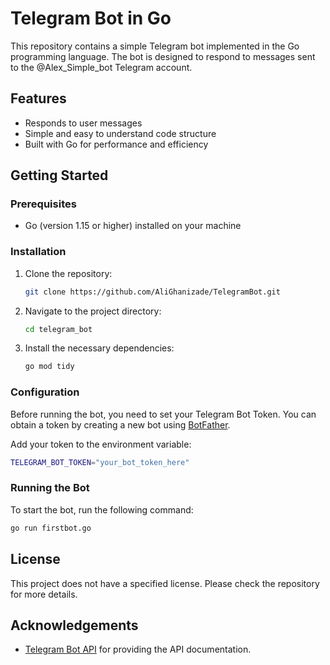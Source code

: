 # Telegram Bot in Go

This repository contains a simple Telegram bot implemented in the Go programming language. The bot is designed to respond to messages sent to the @Alex_Simple_bot Telegram account.

## Features

- Responds to user messages
- Simple and easy to understand code structure
- Built with Go for performance and efficiency

## Getting Started

### Prerequisites

- Go (version 1.15 or higher) installed on your machine

### Installation

1. Clone the repository:
   ```bash
   git clone https://github.com/AliGhanizade/TelegramBot.git
   ```
   
2. Navigate to the project directory:
   ```bash
   cd telegram_bot
   ```

3. Install the necessary dependencies:
   ```bash
   go mod tidy
   ```

### Configuration

Before running the bot, you need to set your Telegram Bot Token. You can obtain a token by creating a new bot using [BotFather](https://core.telegram.org/bots#botfather).

Add your token to the environment variable:
```bash
TELEGRAM_BOT_TOKEN="your_bot_token_here"
```

### Running the Bot

To start the bot, run the following command:
```bash
go run firstbot.go
```

## License

This project does not have a specified license. Please check the repository for more details.

## Acknowledgements

- [Telegram Bot API](https://core.telegram.org/bots/api) for providing the API documentation.
